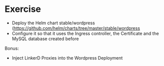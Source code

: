 # Exercise

* Deploy the Helm chart stable/wordpress (https://github.com/helm/charts/tree/master/stable/wordpress
* Configure it so that it uses the Ingress controller, the Certificate and the MySQL database created before

Bonus:

* Inject LinkerD Proxies into the Wordpress Deployment
